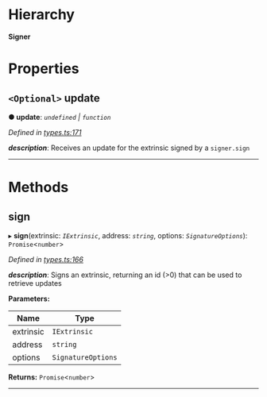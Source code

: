 

# Hierarchy

**Signer**

# Properties

<a id="update"></a>

## `<Optional>` update

**● update**: *`undefined` \| `function`*

*Defined in [types.ts:171](https://github.com/polkadot-js/api/blob/94e4626/packages/api/src/types.ts#L171)*

*__description__*: Receives an update for the extrinsic signed by a `signer.sign`

___

# Methods

<a id="sign"></a>

##  sign

▸ **sign**(extrinsic: *`IExtrinsic`*, address: *`string`*, options: *`SignatureOptions`*): `Promise`<`number`>

*Defined in [types.ts:166](https://github.com/polkadot-js/api/blob/94e4626/packages/api/src/types.ts#L166)*

*__description__*: Signs an extrinsic, returning an id (>0) that can be used to retrieve updates

**Parameters:**

| Name | Type |
| ------ | ------ |
| extrinsic | `IExtrinsic` |
| address | `string` |
| options | `SignatureOptions` |

**Returns:** `Promise`<`number`>

___

